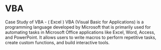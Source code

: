 # VBA
Case Study  of VBA - ( Excel )
VBA (Visual Basic for Applications) is a programming language developed by Microsoft that is primarily used for automating tasks in Microsoft Office applications like Excel, Word, Access, and PowerPoint.
It allows users to write macros to perform repetitive tasks, create custom functions, and build interactive tools.
